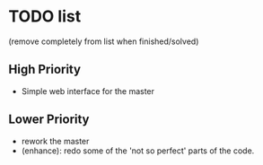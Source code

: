 # TODO list
(remove completely from list when finished/solved)

## High Priority
* Simple web interface for the master

## Lower Priority
* rework the master
* (enhance): redo some of the 'not so perfect' parts of the code.
